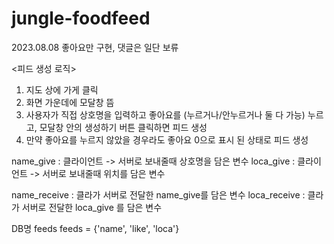 # jungle-foodfeed

2023.08.08
좋아요만 구현, 댓글은 일단 보류

<피드 생성 로직>
1. 지도 상에 가게 클릭
2. 화면 가운데에 모달창 뜸
3. 사용자가 직접 상호명을 입력하고 좋아요를 (누르거나/안누르거나 둘 다 가능) 누르고, 모달창 안의 생성하기 버튼 클릭하면 피드 생성
4. 만약 좋아요를 누르지 않았을 경우라도 좋아요 0으로 표시 된 상태로 피드 생성

name_give : 클라이언트 -> 서버로 보내줄때 상호명을 담은 변수
loca_give : 클라이언트 -> 서버로 보내줄때 위치를 담은 변수


name_receive : 클라가 서버로 전달한 name_give를 담은 변수
loca_receive : 클라가 서버로 전달한 loca_give 를 담은 변수


DB명 feeds
feeds = {'name', 'like', 'loca'}

